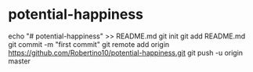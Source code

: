 # potential-happiness
echo "# potential-happiness" >> README.md
git init
git add README.md
git commit -m "first commit"
git remote add origin https://github.com/Robertino10/potential-happiness.git
git push -u origin master
